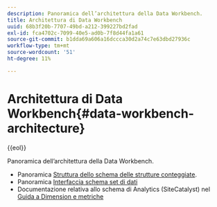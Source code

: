 ```yaml
---
description: Panoramica dell’architettura della Data Workbench.
title: Architettura di Data Workbench
uuid: 68b3f20b-7707-49bd-a212-399227bd2fad
exl-id: fca4702c-7099-40e5-ad0b-7f8d44fa1a61
source-git-commit: b1dda69a606a16dccca30d2a74c7e63dbd27936c
workflow-type: tm+mt
source-wordcount: '51'
ht-degree: 11%

---
```


# Architettura di Data Workbench{#data-workbench-architecture}

{{eol}}

Panoramica dell’architettura della Data Workbench.

* Panoramica [Struttura dello schema delle strutture conteggiate](../../../home/dwb-implement-overview/dwb-implement-architecture/dwb-implement-arch-countable.md#concept-9b8b9c5e0f7341699e14bb9e3be56a51).
* Panoramica [Interfaccia schema set di dati](https://experienceleague.adobe.com/docs/data-workbench/using/client/admin-ui/c-dtst-sch-intrf.html)
* Documentazione relativa allo schema di Analytics (SiteCatalyst) nel [Guida a Dimension e metriche](/help/home/assets/dwb-analytics-implementation.pdf)
